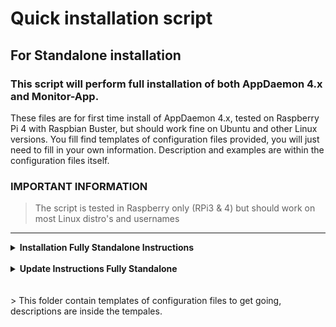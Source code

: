 # Quick installation script

## For Standalone installation

### This script will perform full installation of both AppDaemon 4.x and Monitor-App.

These files are for first time install of AppDaemon 4.x, tested on Raspberry Pi 4 with Raspbian Buster, but should work fine on Ubuntu and other Linux versions. You fill find templates of configuration files provided, you will just need to fill in your own information. Description and examples are within the configuration files itself.

### IMPORTANT INFORMATION
> The script is tested in Raspberry only (RPi3 & 4) but should work on most Linux distro's and usernames
***


<details><summary><b>Installation Fully Standalone Instructions</b></summary>
<br>
To execute the fully installscript, run following command from your commandline:

`bash -c "$(curl -sL https://raw.githubusercontent.com/Odianosen25/Monitor-App/master/installerscript/install_ad.sh)"`

If you get an error message about Curl, install curl by do `sudo apt-get install curl -y`

***
</details>
<br>
<details><summary><b>Update Instructions Fully Standalone</b></summary>
To execute the updatescript, run following command from your commandline:

`bash -c "$(curl -sL https://raw.githubusercontent.com/Odianosen25/Monitor-App/master/installerscript/update_ad_ma.sh)"`
***
</details>
<br>
<br>
> This folder contain templates of configuration files to get going, descriptions are inside the tempales.

